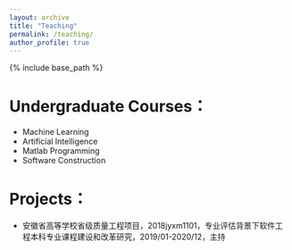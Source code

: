 ```yaml
---
layout: archive
title: "Teaching"
permalink: /teaching/
author_profile: true
---
```


{% include base_path %}

Undergraduate Courses：
======
* Machine Learning
* Artificial Intelligence
* Matlab Programming
* Software Construction

Projects：
======
* 安徽省高等学校省级质量工程项目，2018jyxm1101，专业评估背景下软件工程本科专业课程建设和改革研究，2019/01-2020/12，主持